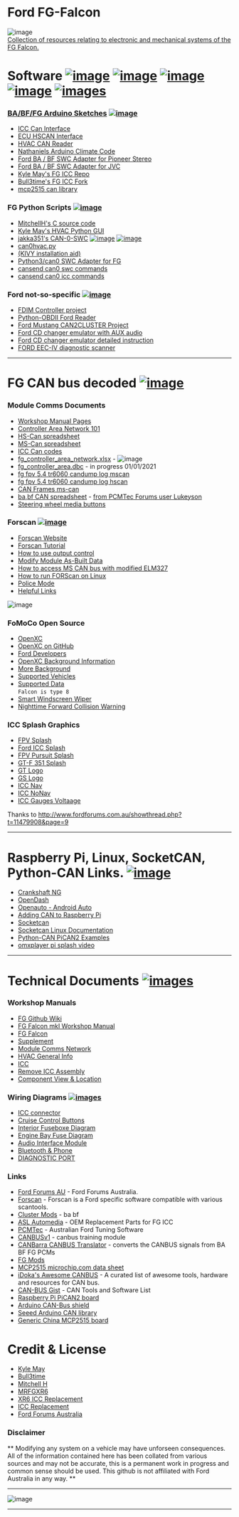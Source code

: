  # Ford FG-Falcon
![image](https://www.independentmotorsports.com.au/assets/images/Ford/Ford%20Coyote/FG_FGX%20Coyote%20banner.png)  
[Collection of resources relating to electronic and mechanical systems of the FG Falcon.](https://github.com/jakka351/FG-Falcon/wiki)  

# Software  [![image](https://img.shields.io/badge/FG-Falcon-blue)]() [![image](https://img.shields.io/badge/mkI-mkII-green)]()   [![image](https://img.shields.io/badge/can0%20-SWC-purple)](https://github.com/jakka351/can0swc) [![image](https://img.shields.io/badge/POLICE-mode-black)](https://github.com/jakka351/FG-Falcon/wiki/Police-Mode)   [![images](https://img.shields.io/badge/-WIKI-darkred)](https://github.com/jakka351/FG-Falcon/wiki)   



### [BA/BF/FG Arduino Sketches](thttps://github.com/jakka351/FG-Falcon/tree/master/resources/software/arduino)    [![image](https://img.shields.io/badge/%23-Arduino-lightgrey)](https://arduino.cc/)  

 - [ICC Can Interface](https://github.com/jakka351/FG-Falcon/blob/master/resources/software/arduino/ICC_CAN_Interface.ino)  
 - [ECU HSCAN Interface](https://github.com/jakka351/FG-Falcon/blob/master/resources/software/arduino/ECU_HS_CAN_Interface.ino)      
 - [HVAC CAN Reader](https://github.com/jakka351/FG-Falcon/blob/master/resources/software/arduino/CANReader.ino) 
 - [Nathaniels Arduino Climate Code](https://github.com/nkg-io/arduino-climate)  
 - [Ford BA / BF SWC Adapter for Pioneer Stereo](https://github.com/bigevtaylor/arduino-swc)  
 - [Ford BA / BF SWC Adapter for JVC](https://github.com/MarkSmithAU/FordBFJVCBridge)   
 - [Kyle May's FG ICC Repo](https://github.com/KyleMay/Ford-FG-ICC)      
 - [Bull3time's FG ICC Fork](https://github.com/Bull3time/Ford-FG-ICC)  
 - [mcp2515 can library](https://github.com/jakka351/FG-Falcon/tree/master/resources/software/arduino/MCP2515) 
 
  
### FG Python Scripts      [![image](https://img.shields.io/badge/python-v3.7-blue)](https://github.com/jakka351/FG-Falcon/tree/master/resources/software/pythoncan)     
- [MitchellH's C source code](https://github.com/jakka351/FG-Falcon/blob/master/resources/software/mitchellh.c)  
 - [Kyle May's HVAC Python GUI](https://github.com/KyleMay/Ford-FG-ICC/tree/master/Unmaintained/PythonGUI)
 - [jakka351's CAN-0-SWC](https://github.com/jakka351/can0swc)   [![image](https://img.shields.io/badge/%23-Raspberry%20Pi-red)](https://github.com/jakka351/can0swc)      [![image](https://img.shields.io/badge/headunit-project-red)](https://github.com/jakka351/FG-Falcon/tree/master/resources/software/jakka351) 
 - [can0hvac.py](https://github.com/jakka351/FG-Falcon/tree/master/resources/software/jakka351)   
 - [(KIVY installation aid)](https://github.com/techcoder20/RPI-Kivy-Installer)  
 - [Python3/can0 SWC Adapter for FG](https://github.com/jakka351/FG-Falcon/blob/master/gs302/swc_seek2.py)  
 - [cansend can0 swc commands](https://github.com/jakka351/FG-Falcon/tree/master/mscan/swc)  
 - [cansend can0 icc commands](https://github.com/jakka351/FG-Falcon/tree/master/mscan/icc)  
   

   
### Ford not-so-specific [![image](https://img.shields.io/badge/Ford-USA-blue)](https://github.com/jakka351/FG-Falcon/tree/master/resources/software/pythoncan)   
 - [FDIM Controller project](https://github.com/p1ne/fdim-controller)   
 - [Python-OBDII Ford Reader](https://github.com/jakka351/python-fordreader)   
 - [Ford Mustang CAN2CLUSTER Project](https://github.com/thomastech/CAN2Cluster)  
 - [Ford CD changer emulator with AUX audio](https://github.com/ansonl/FordACP-AUX)    
 - [Ford CD changer emulator detailed instruction](http://ansonliu.com/2017/09/ford-acp-cd-changer-emulator-aux-audio/)  
 - [FORD EEC-IV diagnostic scanner](https://github.com/babroval/ford-eec-iv-diagnostic)
 *** 
 
 
# FG CAN bus decoded                       [![image](https://img.shields.io/badge/cansend-can0-orange)](https://github.com/jakka351/FG-Falcon/wiki/Socketcan)   
### Module Comms Documents  
 - [Workshop Manual Pages](http://fordforums.com.au/wsmpub/fgii/418-00.html) 
 - [Controller Area Network 101](https://github.com/jakka351/FG-Falcon/wiki/Controller-Area-Network)  
 - [HS-Can spreadsheet](https://github.com/jakka351/FG-Falcon/raw/master/resources/FG%20HS%20CAN%20Decoded.xlsx)   
 - [MS-Can spreadsheet](https://github.com/jakka351/FG-Falcon/raw/master/resources/Low%20Speed%20CAN%20Bus%20decoded%20(Old).xls)
 - [ICC Can codes](https://github.com/jakka351/FG-Falcon/raw/master/resources/CAN%20Codes.docx) 
 - [fg_controller_area_network.xlsx](https://github.com/jakka351/FG-Falcon/blob/master/resources/fg_controller_area_network.xlsx) -  ![image](https://img.shields.io/badge/Feb-05-red)      
 - [fg_controller_area.dbc](https://github.com/jakka351/FG-Falcon/blob/master/resources/fg_controller_area.dbc) - in progress 01/01/2021   
 - [fg fpv 5.4 tr6060 candump log mscan](https://github.com/jakka351/FG-Falcon/blob/master/resources/candump-2021-01-22_135811.log)  
 - [fg fpv 5.4 tr6060 candump log hscan](https://raw.githubusercontent.com/jakka351/FG-Falcon/master/resources/candump-2021-01-20_205722.log)  
 - [CAN Frames ms-can](https://github.com/jakka351/FG-Falcon/wiki/CAN_id,-frame-database) 
 - [ba,bf CAN spreadsheet](https://github.com/jakka351/FG-Falcon/blob/master/resources/BA%20BF%20SX%20SY%20Falcon%20Territory%20CAN-IDs.xlsx) - [from PCMTec Forums user Lukeyson](https://forum.pcmtec.com/topic/279-can-messages/)  
 - [Steering wheel media buttons](https://github.com/jakka351/FG-Falcon/wiki/Steering-Wheel-Media-Controls)  
 
   
### Forscan                  [![image](https://img.shields.io/badge/%23-Forscan-lightblue)](https://forscan.org/)     
 - [Forscan Website](https://forscan.org/)    
 - [Forscan Tutorial](https://docs.google.com/document/d/1-8dKaS_Spu4Zw4hV_CrKC4tLoP9G8yejqegF1wxIqxY/edit)  
 - [How to use output control](https://forscan.org/forum/viewtopic.php?f=6&t=844)    
 - [Modify Module As-Built Data](http://www.2gfusions.net/showthread.php?tid=4573)  
 - [How to access MS CAN bus with modified ELM327](https://forscan.org/forum/viewtopic.php?f=4&t=4)     
 - [How to run FORScan on Linux](https://forscan.org/forum/viewtopic.php?f=4&t=6)        
 - [Police Mode](https://github.com/jakka351/FG-Falcon/wiki/Police-Mode)    
 - [Helpful Links](https://forscan.org/forum/viewtopic.php?f=16&t=4393)  
   
   
     
       
       
![image](https://raw.githubusercontent.com/openxc/openxc-python/master/docs/_static/logo.png)
### FoMoCo Open Source
 - [OpenXC](https://openxcplatform.com/)  
 - [OpenXC on GitHub](https://github.com/openxc)    
 - [Ford Developers](https://developer.ford.com/)  
 - [OpenXC Background Information](https://developer.ford.com/pages/openxc)  
 - [More Background](http://vi.openxcplatform.com/)  
 - [Supported Vehicles](https://docs.google.com/spreadsheets/d/1hOBi9-tFwR1KRFXfeaHTAddwJuSGx5Ir1ET4N2zWAiE/edit#gid=2)  
 - [Supported Data](https://docs.google.com/spreadsheets/d/1hOBi9-tFwR1KRFXfeaHTAddwJuSGx5Ir1ET4N2zWAiE/edit#gid=6)  
    `Falcon is type 8`  
 - [Smart Windscreen Wiper](https://github.com/openxc/smart-wiper)  
 - [Nighttime Forward Collision Warning ](https://github.com/openxc/nightvision)  


 ### ICC Splash Graphics 
 - [FPV Splash](https://raw.githubusercontent.com/jakka351/FG-Falcon/master/resources/images/Fpv1.jpg)
 - [Ford ICC Splash](https://github.com/jakka351/FG-Falcon/blob/master/resources/images/Ford4.jpg)
 - [FPV Pursuit Splash](https://raw.githubusercontent.com/jakka351/FG-Falcon/master/resources/images/PursuitSplashScreen.png)
 - [GT-F 351 Splash](https://raw.githubusercontent.com/jakka351/FG-Falcon/master/resources/images/GTF_SplashScreen.png)
 - [GT Logo]()
 - [GS Logo](https://raw.githubusercontent.com/jakka351/FG-Falcon/master/resources/images/FPV_GS01.jpg)
 - [ICC Nav](https://raw.githubusercontent.com/jakka351/FG-Falcon/master/resources/images/navigationVariant.png)
 - [ICC NoNav](https://raw.githubusercontent.com/jakka351/FG-Falcon/master/resources/images/nonNavigationVariant.png)
 - [ICC Gauges Voltaage](https://raw.githubusercontent.com/jakka351/FG-Falcon/master/resources/images/Background_Volts.png)
  
  Thanks to http://www.fordforums.com.au/showthread.php?t=11479908&page=9  
 
   
***  
     
# Raspberry Pi, Linux, SocketCAN, Python-CAN Links.          [![image](https://img.shields.io/badge/%23-Raspberry%20Pi-red)](https://github.com/jakka351/FG-Falcon/wiki/CAN-Interface-in-Progress)     
 - [Crankshaft NG](https://getcrankshaft.com/)    
 - [OpenDash](https://github.com/openDsh/dash)      
 - [Openauto - Android Auto](https://github.com/f1xpl/openauto)  
 - [Adding CAN to  Raspberry Pi](https://www.beyondlogic.org/adding-can-controller-area-network-to-the-raspberry-pi/)  
 - [Socketcan](https://python-can.readthedocs.io/en/master/interfaces/socketcan.html)   
 - [Socketcan Linux Documentation](https://github.com/jakka351/FG-Falcon/blob/master/socketcan/can.txt)   
 - [Python-CAN PiCAN2 Examples](https://github.com/jakka351/FG-Falcon/tree/master/resources/software/pythoncan)   
 - [omxplayer pi splash video](https://github.com/jakka351/omx-pi-splash)  
  
***

# Technical Documents      [![images](https://img.shields.io/badge/Ford-Forums-darkblue)](https://fordforums.com.au/)
 ### Workshop Manuals
 - [FG Github Wiki](https://github.com/jakka351/FG-Falcon/wiki)    
 - [FG Falcon mkI Workshop Manual](https://www.fordforums.com.au/vbportal/viewarticle.php?articleid=1812)    
 - [FG Falcon](https://www.fordforums.com.au/vbportal/viewarticle.php?articleid=1813)  
 - [Supplement](https://www.fordforums.com.au/vbportal/viewarticle.php?articleid=1884)   
 - [Module Comms Network](http://fordforums.com.au/wsmpub/fgii/418-00.html)  
 - [HVAC General Info](http://fordforums.com.au/wsmpub/fgfpv50/412-00.html)   
 - [ICC](http://fordforums.com.au/wsmpub/fg/413-08.html)  
 - [Remove ICC Assembly](https://www.fordforums.com.au/vbportal/viewarticle.php?articleid=855)    
 - [Component View & Location](http://fordforums.com.au/wsmpub/wire/fgfpv/700-06.html)  

 
### Wiring Diagrams                   [![images](https://img.shields.io/badge/Ford-Forums-darkblue)](https://fordforums.com.au/) 
 - [ICC connector](https://github.com/jakka351/FG-Falcon/wiki/Interior-Command-Centre)    
 - [Cruise Control Buttons](https://github.com/jakka351/FG-Falcon/wiki/Cruise-Control)  
 - [Interior Fuseboxe Diagram](https://github.com/jakka351/FG-Falcon/wiki/Interior-Fuse-Pinout)
 - [Engine Bay Fuse Diagram](https://github.com/jakka351/FG-Falcon/wiki/Engine-Bay-Fuse-Pinout)  
 - [Audio Interface Module](https://github.com/jakka351/FG-Falcon/wiki/Audio-Interface-Module)   
 - [Bluetooth & Phone](https://github.com/jakka351/FG-Falcon/wiki/Bluetooth)  
 - [DIAGNOSTIC PORT](https://github.com/jakka351/FG-Falcon/wiki/Diagnostic-Port)  
   
### Links 
 - [Ford Forums AU](https://fordforums.com.au/) - Ford Forums Australia.  
 - [Forscan](https://forscan.org/) - Forscan is a Ford specific software compatible with various scantools.    
 - [Cluster Mods](http://clustermods.com/index.php)  - ba bf   
 - [ASL Automedia](https://www.aslautomedia.com.au/) - OEM Replacement Parts for FG ICC  
 - [PCMTec](https://pcmtec.com/) - Australian Ford Tuning Software  
 - [CANBUSv1](https://github.com/DefinitiveDiagnosis-hub/CANBUSv1) - canbus training module  
 - [CANBarra CANBUS Translator](https://www.tiperformance.com.au/products/canbarra-canbus-translator/) - converts the CANBUS signals from BA BF FG PCMs  
 - [FG Mods](https://fgmods.com.au/)   
 - [MCP2515 microchip.com data sheet](https://ww1.microchip.com/downloads/en/DeviceDoc/MCP2515-Stand-Alone-CAN-Controller-with-SPI-20001801J.pdf)  
 - [iDoka's Awesome CANBUS](https://github.com/iDoka/awesome-canbus) - A curated list of awesome tools, hardware and resources for CAN bus.  
 - [CAN-BUS Gist](https://gist.github.com/jackm/f33d6e3a023bfcc680ec3bfa7076e696) - CAN Tools and Software List  
 - [Raspberry Pi PiCAN2 board](https://www.elektormagazine.com/news/pican-2-can-bus-board-for-raspberry-pi)    
 - [Arduino CAN-Bus shield](https://wiki.seeedstudio.com/CAN-BUS_Shield_V2.0/)  
 - [Seeed Arduino CAN library](https://github.com/Seeed-Studio/Seeed_Arduino_CAN)   
 - [Generic China MCP2515 board](https://www.ebay.com.au/i/383796813415?chn=ps&norover=1&mkevt=1&mkrid=705-139619-5960-0&mkcid=2&itemid=383796813415&targetid=921460872233&device=c&mktype=pla&googleloc=1000567&poi=&campaignid=10101784961&mkgroupid=102311923620&rlsatarget=pla-921460872233&abcId=9300367&merchantid=7364522&gclid=Cj0KCQiAoab_BRCxARIsANMx4S6cKtaHwxGH_U9m058T7V4VBV7SBE-QISec-tuDyB5hDgv58CXihvkaAlnnEALw_wcB)    
   
  
# Credit & License 
 - [Kyle May](https://www.kylemay.net.au/)   
 - [Bull3time](https://github.com/Bull3time)  
 - [Mitchell H](https://fordforums.com.au/member.php?u=2315299)      
 - [MRFGXR6](http://fordforums.com.au/member.php?u=25234)  
 - [XR6 ICC Replacement](https://fordforums.com.au/showthread.php?t=11475851)    
 - [ICC Replacement](https://fordforums.com.au/showthread.php?p=6521457#post6521457)  
 - [Ford Forums Australia](https://fordforums.com.au)      
  
### Disclaimer 
** Modifying any system on a vehicle may have unforseen consequences. All of the information contained here has been collated from various sources and may not be  accurate, this is a permanent work in progress and common sense should be used. This github is not affiliated with Ford Australia in any way. **

***
![image](https://github.com/jakka351/FG-Falcon/blob/master/resources/images/fgcartoon.png)  

***
